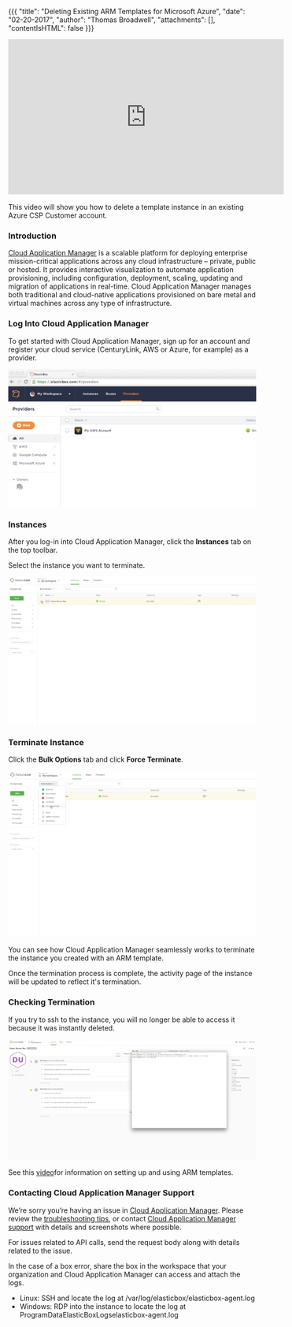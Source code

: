 {{{
"title": "Deleting Existing ARM Templates for Microsoft Azure",
"date": "02-20-2017",
"author": "Thomas Broadwell",
"attachments": [],
"contentIsHTML": false
}}}

<iframe width="560" height="315" src="https://player.vimeo.com/video/204210210" frameborder="0" allowfullscreen></iframe>

This video will show you how to delete a template instance in an existing Azure CSP Customer account.

### Introduction

[Cloud Application Manager](https://www.ctl.io/cloud-application-manager/) is a scalable platform for deploying enterprise mission-critical applications across any cloud infrastructure &ndash; private, public or hosted. It provides interactive visualization to automate application provisioning, including configuration, deployment, scaling, updating and migration of applications in real-time. Cloud Application Manager manages both traditional and cloud-native applications provisioned on bare metal and virtual machines across any type of infrastructure.

### Log Into Cloud Application Manager

To get started with Cloud Application Manager, sign up for an account and register your cloud service (CenturyLink, AWS or Azure, for example) as a provider.

![Cloud Application Manager Login](../../images/cloud-application-manager-dashboard.png)

### Instances

After you log-in into Cloud Application Manager, click the **Instances** tab on the top toolbar.

Select the instance you want to terminate.

![Cloud Application Manager Using ARM Templates 1](../../images/cloud-application-manager-delete-arm-template-1.png)

### Terminate Instance

Click the **Bulk Options** tab and click **Force Terminate**.

![Cloud Application Manager Using ARM Templates 2](../../images/cloud-application-manager-delete-arm-template-2.png)

You can see how Cloud Application Manager seamlessly works to terminate the instance you created with an ARM template.

Once the termination process is complete, the activity page of the instance will be updated to reflect it's termination.

### Checking Termination

If you try to ssh to the instance, you will no longer be able to access it because it was instantly deleted.

![Cloud Application Manager Using ARM Templates 3](../../images/cloud-application-manager-delete-arm-template-3.png)

See this [video](https://www.ctl.io/guides/cloud-application-manager/using-arm-templates-cloud-application-manager/)for information on setting up and using ARM templates.

### Contacting Cloud Application Manager Support

We’re sorry you’re having an issue in [Cloud Application Manager](/https:/www.ctl.io/cloud-application-manager/). Please review the [troubleshooting tips](..Troubleshooting/troubleshooting-tips.md), or contact [Cloud Application Manager support](mailto:cloudsupport@centurylink.com) with details and screenshots where possible.

For issues related to API calls, send the request body along with details related to the issue.

In the case of a box error, share the box in the workspace that your organization and Cloud Application Manager can access and attach the logs.
* Linux: SSH and locate the log at /var/log/elasticbox/elasticbox-agent.log
* Windows: RDP into the instance to locate the log at ProgramDataElasticBoxLogselasticbox-agent.log
